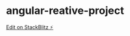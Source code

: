 # angular-reative-project

[Edit on StackBlitz ⚡️](https://stackblitz.com/edit/angular-reative-project)